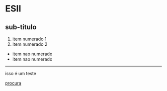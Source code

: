 # ESII

## sub-titulo 

1. item numerado 1
2. item numerado 2

- item nao numerado
- item nao numerado


---  

isso é um teste



[procura](http://google.com)

